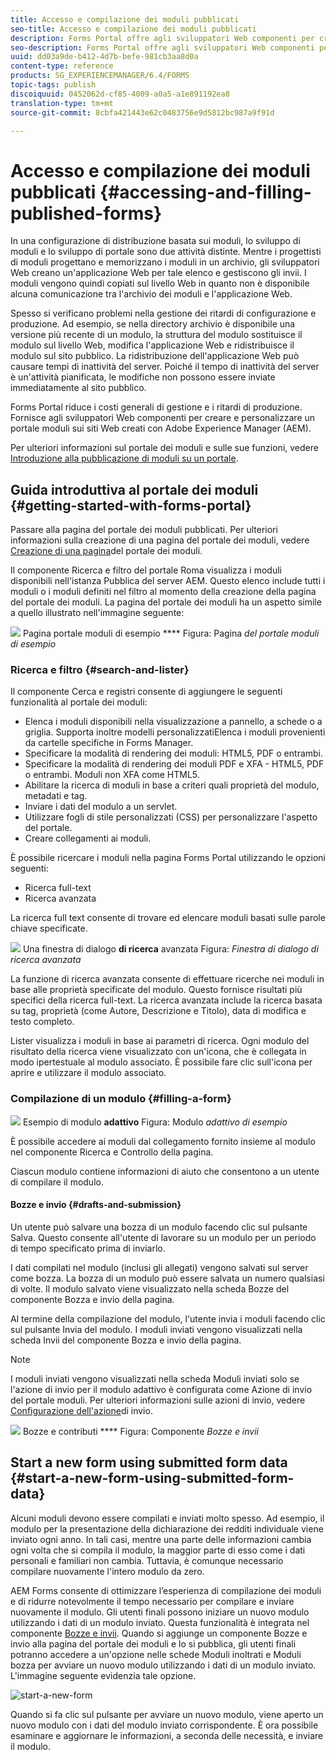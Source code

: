 ```yaml
---
title: Accesso e compilazione dei moduli pubblicati
seo-title: Accesso e compilazione dei moduli pubblicati
description: Forms Portal offre agli sviluppatori Web componenti per creare e personalizzare un portale moduli sui siti Web creati con Adobe Experience Manager (AEM).
seo-description: Forms Portal offre agli sviluppatori Web componenti per creare e personalizzare un portale moduli sui siti Web creati con Adobe Experience Manager (AEM).
uuid: dd03a9de-b412-4d7b-befe-981cb3aa8d0a
content-type: reference
products: SG_EXPERIENCEMANAGER/6.4/FORMS
topic-tags: publish
discoiquuid: 0452062d-cf85-4009-a0a5-a1e891192ea8
translation-type: tm+mt
source-git-commit: 8cbfa421443e62c0483756e9d5812bc987a9f91d

---
```



# Accesso e compilazione dei moduli pubblicati {#accessing-and-filling-published-forms}

In una configurazione di distribuzione basata sui moduli, lo sviluppo di moduli e lo sviluppo di portale sono due attività distinte. Mentre i progettisti di moduli progettano e memorizzano i moduli in un archivio, gli sviluppatori Web creano un&#39;applicazione Web per tale elenco e gestiscono gli invii. I moduli vengono quindi copiati sul livello Web in quanto non è disponibile alcuna comunicazione tra l&#39;archivio dei moduli e l&#39;applicazione Web.

Spesso si verificano problemi nella gestione dei ritardi di configurazione e produzione. Ad esempio, se nella directory archivio è disponibile una versione più recente di un modulo, la struttura del modulo sostituisce il modulo sul livello Web, modifica l&#39;applicazione Web e ridistribuisce il modulo sul sito pubblico. La ridistribuzione dell&#39;applicazione Web può causare tempi di inattività del server. Poiché il tempo di inattività del server è un&#39;attività pianificata, le modifiche non possono essere inviate immediatamente al sito pubblico.

Forms Portal riduce i costi generali di gestione e i ritardi di produzione. Fornisce agli sviluppatori Web componenti per creare e personalizzare un portale moduli sui siti Web creati con Adobe Experience Manager (AEM).

Per ulteriori informazioni sul portale dei moduli e sulle sue funzioni, vedere [Introduzione alla pubblicazione di moduli su un portale](/help/forms/using/introduction-publishing-forms.md).

## Guida introduttiva al portale dei moduli {#getting-started-with-forms-portal}

Passare alla pagina del portale dei moduli pubblicati. Per ulteriori informazioni sulla creazione di una pagina del portale dei moduli, vedere [Creazione di una pagina](/help/forms/using/creating-form-portal-page.md)del portale dei moduli.

Il componente Ricerca e filtro del portale Roma visualizza i moduli disponibili nell&#39;istanza Pubblica del server AEM. Questo elenco include tutti i moduli o i moduli definiti nel filtro al momento della creazione della pagina del portale dei moduli. La pagina del portale dei moduli ha un aspetto simile a quello illustrato nell&#39;immagine seguente:

![](assets/forms-portal-page.png) Pagina portale moduli di esempio **** Figura: Pagina *del portale moduli di esempio*

### Ricerca e filtro {#search-and-lister}

Il componente Cerca e registri consente di aggiungere le seguenti funzionalità al portale dei moduli:

* Elenca i moduli disponibili nella visualizzazione a pannello, a schede o a griglia. Supporta inoltre modelli personalizzatiElenca i moduli provenienti da cartelle specifiche in Forms Manager.
* Specificare la modalità di rendering dei moduli: HTML5, PDF o entrambi.
* Specificare la modalità di rendering dei moduli PDF e XFA - HTML5, PDF o entrambi. Moduli non XFA come HTML5.
* Abilitare la ricerca di moduli in base a criteri quali proprietà del modulo, metadati e tag.
* Inviare i dati del modulo a un servlet.
* Utilizzare fogli di stile personalizzati (CSS) per personalizzare l&#39;aspetto del portale.
* Creare collegamenti ai moduli.

È possibile ricercare i moduli nella pagina Forms Portal utilizzando le opzioni seguenti:

* Ricerca full-text
* Ricerca avanzata

La ricerca full text consente di trovare ed elencare moduli basati sulle parole chiave specificate.

![](assets/search-panel.png) Una finestra di dialogo **di ricerca** avanzata Figura: *Finestra di dialogo di ricerca avanzata*

La funzione di ricerca avanzata consente di effettuare ricerche nei moduli in base alle proprietà specificate del modulo. Questo fornisce risultati più specifici della ricerca full-text. La ricerca avanzata include la ricerca basata su tag, proprietà (come Autore, Descrizione e Titolo), data di modifica e testo completo.

Lister visualizza i moduli in base ai parametri di ricerca. Ogni modulo del risultato della ricerca viene visualizzato con un&#39;icona, che è collegata in modo ipertestuale al modulo associato. È possibile fare clic sull&#39;icona per aprire e utilizzare il modulo associato.

### Compilazione di un modulo {#filling-a-form}

![](assets/filling_a_form.png) Esempio di modulo **adattivo** Figura: Modulo *adattivo di esempio*

È possibile accedere ai moduli dal collegamento fornito insieme al modulo nel componente Ricerca e Controllo della pagina.

Ciascun modulo contiene informazioni di aiuto che consentono a un utente di compilare il modulo.

#### Bozze e invio {#drafts-and-submission}

Un utente può salvare una bozza di un modulo facendo clic sul pulsante Salva. Questo consente all&#39;utente di lavorare su un modulo per un periodo di tempo specificato prima di inviarlo.

I dati compilati nel modulo (inclusi gli allegati) vengono salvati sul server come bozza. La bozza di un modulo può essere salvata un numero qualsiasi di volte. Il modulo salvato viene visualizzato nella scheda Bozze del componente Bozza e invio della pagina.

Al termine della compilazione del modulo, l&#39;utente invia i moduli facendo clic sul pulsante Invia del modulo. I moduli inviati vengono visualizzati nella scheda Invii del componente Bozza e invio della pagina.

>[!NOTE]
>
>I moduli inviati vengono visualizzati nella scheda Moduli inviati solo se l&#39;azione di invio per il modulo adattivo è configurata come Azione di invio del portale moduli. Per ulteriori informazioni sulle azioni di invio, vedere [Configurazione dell&#39;azione](/help/forms/using/configuring-submit-actions.md)di invio.

![](assets/draft-submission.png) Bozze e contributi **** Figura: Componente *Bozze e invii*

## Start a new form using submitted form data {#start-a-new-form-using-submitted-form-data}

Alcuni moduli devono essere compilati e inviati molto spesso. Ad esempio, il modulo per la presentazione della dichiarazione dei redditi individuale viene inviato ogni anno. In tali casi, mentre una parte delle informazioni cambia ogni volta che si compila il modulo, la maggior parte di esso come i dati personali e familiari non cambia. Tuttavia, è comunque necessario compilare nuovamente l&#39;intero modulo da zero.

AEM Forms consente di ottimizzare l’esperienza di compilazione dei moduli e di ridurre notevolmente il tempo necessario per compilare e inviare nuovamente il modulo. Gli utenti finali possono iniziare un nuovo modulo utilizzando i dati di un modulo inviato. Questa funzionalità è integrata nel componente [Bozze e invii](/help/forms/using/draft-submission-component.md). Quando si aggiunge un componente Bozze e invio alla pagina del portale dei moduli e lo si pubblica, gli utenti finali potranno accedere a un&#39;opzione nelle schede Moduli inoltrati e Moduli bozza per avviare un nuovo modulo utilizzando i dati di un modulo inviato. L&#39;immagine seguente evidenzia tale opzione.

![start-a-new-form](assets/start-a-new-form.png)

Quando si fa clic sul pulsante per avviare un nuovo modulo, viene aperto un nuovo modulo con i dati del modulo inviato corrispondente. È ora possibile esaminare e aggiornare le informazioni, a seconda delle necessità, e inviare il modulo.
